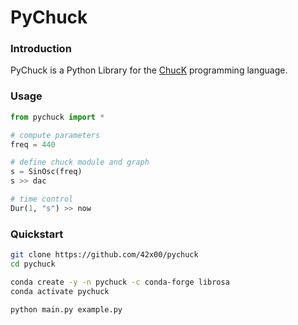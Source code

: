 # PyChuck

### Introduction

PyChuck is a Python Library for the [ChucK](http://chuck.cs.princeton.edu/) programming language.

### Usage

```python
from pychuck import *

# compute parameters
freq = 440

# define chuck module and graph
s = SinOsc(freq)
s >> dac

# time control
Dur(1, "s") >> now
```

### Quickstart

```bash
git clone https://github.com/42x00/pychuck
cd pychuck

conda create -y -n pychuck -c conda-forge librosa
conda activate pychuck

python main.py example.py
```

